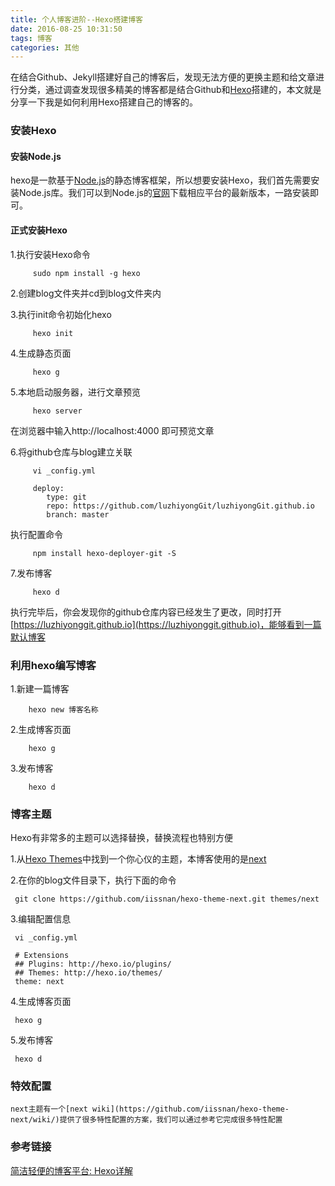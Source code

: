 ```yaml
---
title: 个人博客进阶--Hexo搭建博客
date: 2016-08-25 10:31:50
tags: 博客
categories: 其他
---
```


在结合Github、Jekyll搭建好自己的博客后，发现无法方便的更换主题和给文章进行分类，通过调查发现很多精美的博客都是结合Github和[Hexo](https://github.com/hexojs/hexo)搭建的，本文就是分享一下我是如何利用Hexo搭建自己的博客的。

### 安装Hexo

#### 安装Node.js
hexo是一款基于[Node.js](https://nodejs.org/en/)的静态博客框架，所以想要安装Hexo，我们首先需要安装Node.js库。我们可以到Node.js的[官网](https://nodejs.org/en/)下载相应平台的最新版本，一路安装即可。

#### 正式安装Hexo

1.执行安装Hexo命令
        
         sudo npm install -g hexo
        
2.创建blog文件夹并cd到blog文件夹内

3.执行init命令初始化hexo

         hexo init
         
4.生成静态页面

         hexo g
       
5.本地启动服务器，进行文章预览

         hexo server
         
  在浏览器中输入http://localhost:4000 即可预览文章
  
6.将github仓库与blog建立关联

         vi _config.yml
         
         deploy:
            type: git
            repo: https://github.com/luzhiyongGit/luzhiyongGit.github.io
            branch: master
            
   
  执行配置命令
  
         npm install hexo-deployer-git -S
         
7.发布博客

         hexo d
         
  执行完毕后，你会发现你的github仓库内容已经发生了更改，同时打开[https://luzhiyonggit.github.io](https://luzhiyonggit.github.io)，能够看到一篇默认博客
  
### 利用hexo编写博客

1.新建一篇博客

        hexo new 博客名称
        
2.生成博客页面

        hexo g
        
3.发布博客

        hexo d
        
### 博客主题

Hexo有非常多的主题可以选择替换，替换流程也特别方便

1.从[Hexo Themes](https://github.com/hexojs/hexo/wiki/Themes)中找到一个你心仪的主题，本博客使用的是[next](https://github.com/iissnan/hexo-theme-next)

2.在你的blog文件目录下，执行下面的命令

     git clone https://github.com/iissnan/hexo-theme-next.git themes/next
     
3.编辑配置信息

     vi _config.yml
     
     # Extensions
     ## Plugins: http://hexo.io/plugins/
     ## Themes: http://hexo.io/themes/
     theme: next


4.生成博客页面

     hexo g
     
5.发布博客

     hexo d

### 特效配置

    next主题有一个[next wiki](https://github.com/iissnan/hexo-theme-next/wiki/)提供了很多特性配置的方案，我们可以通过参考它完成很多特性配置
     
### 参考链接

[简洁轻便的博客平台: Hexo详解](http://www.tuicool.com/articles/ueI7naV)
